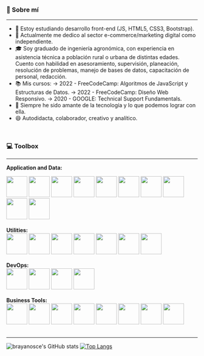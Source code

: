 ### 🧑 Sobre mí
---

- 🌱 Estoy estudiando desarrollo front-end (JS, HTML5, CSS3, Bootstrap). 
- 📖 Actualmente me dedico al sector e-commerce/marketing digital como independiente. 
- 🎓 Soy graduado de ingeniería agronómica, con experiencia en asistencia técnica a población rural o urbana de distintas edades. Cuento con habilidad en asesoramiento, supervisión, planeación, resolución de problemas, manejo de bases de datos, capacitación de personal, redacción.  
- 📚 Mis cursos: 
    -> 2022 - FreeCodeCamp: Algoritmos de JavaScript y Estructuras de Datos. 
    -> 2022 - FreeCodeCamp: Diseño Web Responsivo. 
    -> 2020 - GOOGLE: Technical Support Fundamentals.
- 💙 Siempre he sido amante de la tecnología y lo que podemos lograr con ella.
- 😄 Autodidacta, colaborador, creativo y analítico.
<br>

### 💻 Toolbox
---
<strong>Application and Data: </strong>

<div align="start">
  <img width="55" src="https://raw.githubusercontent.com/gilbarbara/logos/master/logos/javascript.svg"/>
  <img width="55" src="https://raw.githubusercontent.com/gilbarbara/logos/master/logos/python.svg"/>
  <img width="55" src="https://raw.githubusercontent.com/gilbarbara/logos/master/logos/css-3.svg"/>
  <img width="55" src="https://raw.githubusercontent.com/gilbarbara/logos/master/logos/html-5.svg"/>
  <img width="55" src="https://raw.githubusercontent.com/gilbarbara/logos/master/logos/mysql-icon.svg"/>
  <img width="55" src="https://raw.githubusercontent.com/gilbarbara/logos/master/logos/nodejs-icon.svg"/>
  <img width="55" src="https://raw.githubusercontent.com/gilbarbara/logos/master/logos/bootstrap.svg"/>
  <img width="55" src="https://raw.githubusercontent.com/gilbarbara/logos/master/logos/dropbox.svg"/>
  <img width="55" src="https://raw.githubusercontent.com/gilbarbara/logos/master/logos/google-cloud.svg"/>
  <img width="55" src="https://raw.githubusercontent.com/gilbarbara/logos/master/logos/google-drive.svg"/>
</div>
<br>
<strong>Utilities: </strong>

<div align="start">
  <img width="55" src="https://raw.githubusercontent.com/gilbarbara/logos/master/logos/stackoverflow-icon.svg"/>
  <img width="55" src="https://upload.wikimedia.org/wikipedia/commons/thumb/e/e4/Google_Earth_icon.svg/512px-Google_Earth_icon.svg.png"/>
  <img width="55" src="https://raw.githubusercontent.com/gilbarbara/logos/master/logos/paypal.svg"/>
  <img width="55" src="https://raw.githubusercontent.com/gilbarbara/logos/master/logos/facebook.svg"/>
  <img width="55" src="https://img.stackshare.io/service/3273/a-ubhKTi_400x400.jpg"/>
  <img width="55" src="https://img.stackshare.io/service/3654/yfTXSe2t_400x400.png"/>
  <img width="55" src="https://raw.githubusercontent.com/gilbarbara/logos/master/logos/google-maps.svg"/>
</div>
  <br>
<strong> DevOps: </strong>

 <div align="start">
  <img width="55" src="https://raw.githubusercontent.com/gilbarbara/logos/master/logos/github-icon.svg"/>
  <img width="55" src="https://img.stackshare.io/service/4202/Visual_Studio_Code_logo.png"/>
  <img width="55" src="https://raw.githubusercontent.com/gilbarbara/logos/master/logos/git-icon.svg"/>
  <img width="55" src="https://raw.githubusercontent.com/gilbarbara/logos/master/logos/aws.svg"/>
 </div>
<br>
<strong>Business Tools: </strong>

 <div align="start">
  <img width="55" src="https://img.stackshare.io/service/2652/default_807a8795f01fb7baf530cbd7909552eb9d14094a.jpg"/>
  <img width="55" src="https://lirp.cdn-website.com/55d07fd3/dms3rep/multi/opt/g+suite+que+es-640w.png"/>
  <img width="55" src="https://raw.githubusercontent.com/gilbarbara/logos/master/logos/trello.svg"/>
  <img width="55" src="https://img.stackshare.io/service/5279/RZPZ1KYT_400x400.png"/>
  <img width="55" src="https://img.stackshare.io/service/4167/icon.png"/>
  <img width="55" src="https://raw.githubusercontent.com/gilbarbara/logos/master/logos/google-gmail.svg"/>
  <img width="55" src="https://raw.githubusercontent.com/gilbarbara/logos/master/logos/microsoft-teams.svg"/>
  <img width="55" src="https://img.stackshare.io/service/6083/oD_oPSBP_400x400.jpg"/>
 </div>
 <br>
 
 ---
 ![brayanosce's GitHub stats](https://github-readme-stats.vercel.app/api?username=brayanosce&show_icons=true&theme=prussian&border_color=dark)
 [![Top Langs](https://github-readme-stats.vercel.app/api/top-langs/?username=brayanosce&layout=compact&show_icons=true&theme=prussian&border_color=dark)](https://github.com/brayanosce/github-readme-stats)
